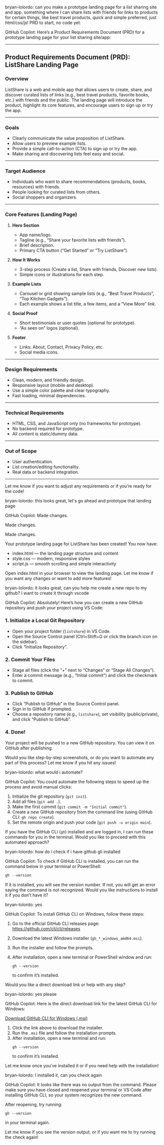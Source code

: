 bryan-lolordo: can you make a prototype landing page for a list sharing site and app. something where I can share lists with friends for links to products for certain things, like best travel products. quick and simple preferred, just html/css/js! PRD to start, no code yet.

GitHub Copilot: Here’s a Product Requirements Document (PRD) for a prototype landing page for your list sharing site/app:

---

## Product Requirements Document (PRD): ListShare Landing Page

### Overview
ListShare is a web and mobile app that allows users to create, share, and discover curated lists of links (e.g., best travel products, favorite books, etc.) with friends and the public. The landing page will introduce the product, highlight its core features, and encourage users to sign up or try the app.

---

### Goals
- Clearly communicate the value proposition of ListShare.
- Allow users to preview example lists.
- Provide a simple call-to-action (CTA) to sign up or try the app.
- Make sharing and discovering lists feel easy and social.

---

### Target Audience
- Individuals who want to share recommendations (products, books, resources) with friends.
- People looking for curated lists from others.
- Social shoppers and organizers.

---

### Core Features (Landing Page)
1. **Hero Section**
   - App name/logo.
   - Tagline (e.g., “Share your favorite lists with friends”).
   - Brief description.
   - Primary CTA button (“Get Started” or “Try ListShare”).

2. **How It Works**
   - 3-step process (Create a list, Share with friends, Discover new lists).
   - Simple icons or illustrations for each step.

3. **Example Lists**
   - Carousel or grid showing sample lists (e.g., “Best Travel Products”, “Top Kitchen Gadgets”).
   - Each example shows a list title, a few items, and a “View More” link.

4. **Social Proof**
   - Short testimonials or user quotes (optional for prototype).
   - “As seen on” logos (optional).

5. **Footer**
   - Links: About, Contact, Privacy Policy, etc.
   - Social media icons.

---

### Design Requirements
- Clean, modern, and friendly design.
- Responsive layout (mobile and desktop).
- Use a simple color palette and clear typography.
- Fast loading, minimal dependencies.

---

### Technical Requirements
- HTML, CSS, and JavaScript only (no frameworks for prototype).
- No backend required for prototype.
- All content is static/dummy data.

---

### Out of Scope
- User authentication.
- List creation/editing functionality.
- Real data or backend integration.

---

Let me know if you want to adjust any requirements or if you’re ready for the code!

bryan-lolordo: this looks great, let's go ahead and prototype that landing page

GitHub Copilot: Made changes.

Made changes.

Made changes.

Your prototype landing page for ListShare has been created! You now have:

- index.html — the landing page structure and content
- style.css — modern, responsive styles
- script.js — smooth scrolling and simple interactivity

Open index.html in your browser to view the landing page. Let me know if you want any changes or want to add more features!

bryan-lolordo: it looks great, can you help me create a new repo to my github? I want to create it through vscode

GitHub Copilot: Absolutely! Here’s how you can create a new GitHub repository and push your project using VS Code:

### 1. Initialize a Local Git Repository
- Open your project folder (`listshare`) in VS Code.
- Open the Source Control panel (Ctrl+Shift+G or click the branch icon on the sidebar).
- Click “Initialize Repository”.

### 2. Commit Your Files
- Stage all files (click the “+” next to “Changes” or “Stage All Changes”).
- Enter a commit message (e.g., “Initial commit”) and click the checkmark to commit.

### 3. Publish to GitHub
- Click “Publish to GitHub” in the Source Control panel.
- Sign in to GitHub if prompted.
- Choose a repository name (e.g., `listshare`), set visibility (public/private), and click “Publish to GitHub”.

### 4. Done!
Your project will be pushed to a new GitHub repository. You can view it on GitHub after publishing.

Would you like step-by-step screenshots, or do you want to automate any part of this process? Let me know if you hit any issues!

bryan-lolordo: what would i automate?

GitHub Copilot: You could automate the following steps to speed up the process and avoid manual clicks:

1. Initialize the git repository (`git init`).
2. Add all files (`git add .`).
3. Make the first commit (`git commit -m "Initial commit"`).
4. Create a new GitHub repository from the command line (using GitHub CLI: `gh repo create`).
5. Set the remote origin and push your code (`git push -u origin main`).

If you have the GitHub CLI (`gh`) installed and are logged in, I can run these commands for you in the terminal. Would you like to proceed with this automated approach?

bryan-lolordo: how do i check if i have github gli installed

GitHub Copilot: To check if GitHub CLI is installed, you can run the command below in your terminal or PowerShell:

```powershell
gh --version
```

If it is installed, you will see the version number. If not, you will get an error saying the command is not recognized. Would you like instructions to install it if you don’t have it?

bryan-lolordo: yes

GitHub Copilot: To install GitHub CLI on Windows, follow these steps:

1. Go to the official GitHub CLI releases page:  
   https://github.com/cli/cli/releases

2. Download the latest Windows installer (`gh_*_windows_amd64.msi`).

3. Run the installer and follow the prompts.

4. After installation, open a new terminal or PowerShell window and run:
   ```
   gh --version
   ```
   to confirm it’s installed.

Would you like a direct download link or help with any step?

bryan-lolordo: yes please

GitHub Copilot: Here is the direct download link for the latest GitHub CLI for Windows:

[Download GitHub CLI for Windows (.msi)](https://github.com/cli/cli/releases/latest/download/gh_2.50.0_windows_amd64.msi)

1. Click the link above to download the installer.
2. Run the `.msi` file and follow the installation prompts.
3. After installation, open a new terminal and run:
   ```
   gh --version
   ```
   to confirm it’s installed.

Let me know once you’ve installed it or if you need help with the installation!

bryan-lolordo: I installed it, can you check again

GitHub Copilot: It looks like there was no output from the command. Please make sure you have closed and reopened your terminal or VS Code after installing GitHub CLI, so your system recognizes the new command.

After reopening, try running:
```
gh --version
```
in your terminal again.

Let me know if you see the version output, or if you want me to try running the check again!